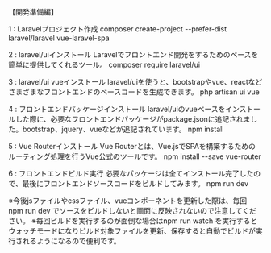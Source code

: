 【開発準備編】

1 : Laravelプロジェクト作成
composer create-project --prefer-dist laravel/laravel vue-laravel-spa

2 : laravel/uiインストール
Laravelでフロントエンド開発をするためのベースを簡単に提供してくれるツール。
composer require laravel/ui

3 : laravel/ui vueインストール
laravel/uiを使うと、bootstrapやvue、reactなどさまざまなフロントエンドのベースコードを生成できます。
php artisan ui vue

4 : フロントエンドパッケージインストール
laravel/uiのvueベースをインストールした際に、必要なフロントエンドパッケージがpackage.jsonに追記されました。bootstrap、jquery、vueなどが追記されています。
npm install

5 : Vue Routerインストール
Vue Routerとは、Vue.jsでSPAを構築するためのルーティング処理を行うVue公式のツールです。
npm install --save vue-router

6 : フロントエンドビルド実行
必要なパッケージは全てインストール完了したので、最後にフロントエンドソースコードをビルドしてみます。
npm run dev

※今後jsファイルやcssファイル、vueコンポーネントを更新した際は、毎回 npm run dev でソースをビルドしないと画面に反映されないので注意してください。
※毎回ビルドを実行するのが面倒な場合はnpm run watch を実行するとウォッチモードになりビルド対象ファイルを更新、保存すると自動でビルドが実行されるようになるので便利です。

